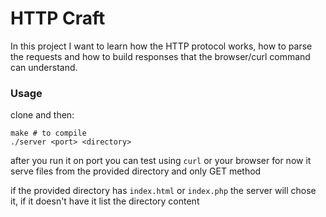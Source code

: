 # HTTP Craft

In this project I want to learn how the HTTP protocol works, how to
parse the requests and how to build responses that the browser/curl command can
understand.

### Usage
clone and then:

```console
make # to compile
./server <port> <directory>
```

after you run it on port you can test using `curl` or your browser
for now it serve files from the provided directory and only GET method

if the provided directory has `index.html` or `index.php` the server will chose it,
if it doesn't have it list the directory content
